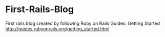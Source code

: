 # First-Rails-Blog
First rails blog created by following Ruby on Rails Guides: Getting Started http://guides.rubyonrails.org/getting_started.html
